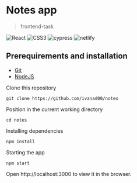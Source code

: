 # Notes app

> frontend-task

<div >
<img alt="React" src="https://img.shields.io/badge/react%20-%2320232a.svg?&style=for-the-badge&logo=react&logoColor=%2361DAFB"/>

 <img alt="CSS3" src="https://img.shields.io/badge/css3%20-%231572B6.svg?&style=for-the-badge&logo=css3&logoColor=white"/>

<img alt= "cypress" src="https://img.shields.io/badge/-cypress-%23E5E5E5?style=for-the-badge&logo=cypress&logoColor=058a5e" />

<img alt="netlify" src="https://img.shields.io/badge/netlify-%23000000.svg?style=for-the-badge&logo=netlify&logoColor=#00C7B7" />
</div>


## Prerequirements and installation

- [Git](https://github.com/)
- [NodeJS](https://nodejs.org/en/)

Clone this repository

```
git clone https://github.com/ivanad00/notes
```

Position in the current working directory

```
cd notes
```

Installing dependencies

```
npm install
```

Starting the app

```
npm start
```

Open http://localhost:3000 to view it in the browser.
